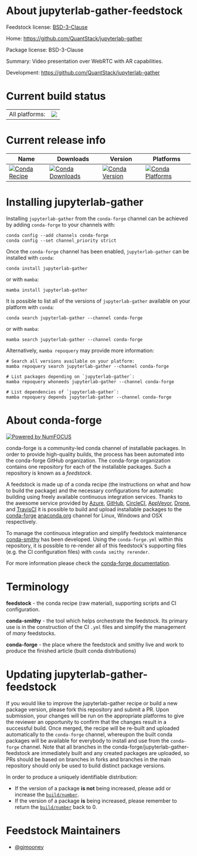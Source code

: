 About jupyterlab-gather-feedstock
=================================

Feedstock license: [BSD-3-Clause](https://github.com/conda-forge/jupyterlab-gather-feedstock/blob/main/LICENSE.txt)

Home: https://github.com/QuantStack/jupyterlab-gather

Package license: BSD-3-Clause

Summary: Video presentation over WebRTC with AR capabilities.

Development: https://github.com/QuantStack/jupyterlab-gather

Current build status
====================


<table><tr><td>All platforms:</td>
    <td>
      <a href="https://dev.azure.com/conda-forge/feedstock-builds/_build/latest?definitionId=24373&branchName=main">
        <img src="https://dev.azure.com/conda-forge/feedstock-builds/_apis/build/status/jupyterlab-gather-feedstock?branchName=main">
      </a>
    </td>
  </tr>
</table>

Current release info
====================

| Name | Downloads | Version | Platforms |
| --- | --- | --- | --- |
| [![Conda Recipe](https://img.shields.io/badge/recipe-jupyterlab--gather-green.svg)](https://anaconda.org/conda-forge/jupyterlab-gather) | [![Conda Downloads](https://img.shields.io/conda/dn/conda-forge/jupyterlab-gather.svg)](https://anaconda.org/conda-forge/jupyterlab-gather) | [![Conda Version](https://img.shields.io/conda/vn/conda-forge/jupyterlab-gather.svg)](https://anaconda.org/conda-forge/jupyterlab-gather) | [![Conda Platforms](https://img.shields.io/conda/pn/conda-forge/jupyterlab-gather.svg)](https://anaconda.org/conda-forge/jupyterlab-gather) |

Installing jupyterlab-gather
============================

Installing `jupyterlab-gather` from the `conda-forge` channel can be achieved by adding `conda-forge` to your channels with:

```
conda config --add channels conda-forge
conda config --set channel_priority strict
```

Once the `conda-forge` channel has been enabled, `jupyterlab-gather` can be installed with `conda`:

```
conda install jupyterlab-gather
```

or with `mamba`:

```
mamba install jupyterlab-gather
```

It is possible to list all of the versions of `jupyterlab-gather` available on your platform with `conda`:

```
conda search jupyterlab-gather --channel conda-forge
```

or with `mamba`:

```
mamba search jupyterlab-gather --channel conda-forge
```

Alternatively, `mamba repoquery` may provide more information:

```
# Search all versions available on your platform:
mamba repoquery search jupyterlab-gather --channel conda-forge

# List packages depending on `jupyterlab-gather`:
mamba repoquery whoneeds jupyterlab-gather --channel conda-forge

# List dependencies of `jupyterlab-gather`:
mamba repoquery depends jupyterlab-gather --channel conda-forge
```


About conda-forge
=================

[![Powered by
NumFOCUS](https://img.shields.io/badge/powered%20by-NumFOCUS-orange.svg?style=flat&colorA=E1523D&colorB=007D8A)](https://numfocus.org)

conda-forge is a community-led conda channel of installable packages.
In order to provide high-quality builds, the process has been automated into the
conda-forge GitHub organization. The conda-forge organization contains one repository
for each of the installable packages. Such a repository is known as a *feedstock*.

A feedstock is made up of a conda recipe (the instructions on what and how to build
the package) and the necessary configurations for automatic building using freely
available continuous integration services. Thanks to the awesome service provided by
[Azure](https://azure.microsoft.com/en-us/services/devops/), [GitHub](https://github.com/),
[CircleCI](https://circleci.com/), [AppVeyor](https://www.appveyor.com/),
[Drone](https://cloud.drone.io/welcome), and [TravisCI](https://travis-ci.com/)
it is possible to build and upload installable packages to the
[conda-forge](https://anaconda.org/conda-forge) [anaconda.org](https://anaconda.org/)
channel for Linux, Windows and OSX respectively.

To manage the continuous integration and simplify feedstock maintenance
[conda-smithy](https://github.com/conda-forge/conda-smithy) has been developed.
Using the ``conda-forge.yml`` within this repository, it is possible to re-render all of
this feedstock's supporting files (e.g. the CI configuration files) with ``conda smithy rerender``.

For more information please check the [conda-forge documentation](https://conda-forge.org/docs/).

Terminology
===========

**feedstock** - the conda recipe (raw material), supporting scripts and CI configuration.

**conda-smithy** - the tool which helps orchestrate the feedstock.
                   Its primary use is in the construction of the CI ``.yml`` files
                   and simplify the management of *many* feedstocks.

**conda-forge** - the place where the feedstock and smithy live and work to
                  produce the finished article (built conda distributions)


Updating jupyterlab-gather-feedstock
====================================

If you would like to improve the jupyterlab-gather recipe or build a new
package version, please fork this repository and submit a PR. Upon submission,
your changes will be run on the appropriate platforms to give the reviewer an
opportunity to confirm that the changes result in a successful build. Once
merged, the recipe will be re-built and uploaded automatically to the
`conda-forge` channel, whereupon the built conda packages will be available for
everybody to install and use from the `conda-forge` channel.
Note that all branches in the conda-forge/jupyterlab-gather-feedstock are
immediately built and any created packages are uploaded, so PRs should be based
on branches in forks and branches in the main repository should only be used to
build distinct package versions.

In order to produce a uniquely identifiable distribution:
 * If the version of a package **is not** being increased, please add or increase
   the [``build/number``](https://docs.conda.io/projects/conda-build/en/latest/resources/define-metadata.html#build-number-and-string).
 * If the version of a package **is** being increased, please remember to return
   the [``build/number``](https://docs.conda.io/projects/conda-build/en/latest/resources/define-metadata.html#build-number-and-string)
   back to 0.

Feedstock Maintainers
=====================

* [@gjmooney](https://github.com/gjmooney/)

